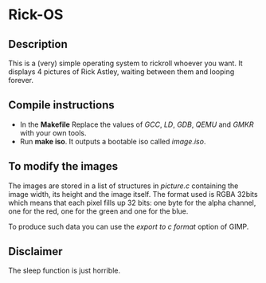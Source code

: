 # Rick-OS

## Description
This is a (very) simple operating system to rickroll whoever you want. It displays 4 pictures of Rick Astley, waiting between them and looping forever.

## Compile instructions
* In the **Makefile** Replace the values of *GCC*, *LD*, *GDB*, *QEMU* and *GMKR* with your own tools.
* Run **make iso**.
It outputs a bootable iso called *image.iso*.

## To modify the images
The images are stored in a list of structures in *picture.c* containing the image width, its height and the image itself. The format used is RGBA 32bits which means that each pixel fills up 32 bits: one byte for the alpha channel, one for the red, one for the green and one for the blue.

To produce such data you can use the *export to c format* option of GIMP.

## Disclaimer
The sleep function is just horrible.


